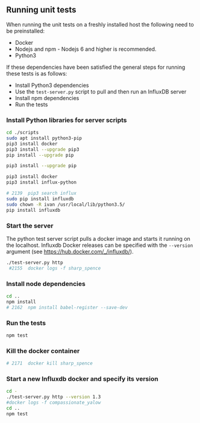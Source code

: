 ## Running unit tests 

When running the unit tests on a freshly installed host the following 
need to be preinstalled:

   * Docker
   * Nodejs and npm - Nodejs 6 and higher is recommended.
   * Python3
    
If these dependencies have been satisfied the general steps for running 
these tests is as follows:

   * Install Python3 dependencies
   * Use the `test-server.py` script to pull and then run an InfluxDB server
   * Install npm dependencies
   * Run the tests
       
### Install Python libraries for server scripts

```bash
cd ./scripts
sudo apt install python3-pip
pip3 install docker
pip3 install --upgrade pip3
pip install --upgrade pip

pip3 install --upgrade pip

pip3 install docker
pip3 install influx-python

# 2139  pip3 search influx
sudo pip install influxdb
sudo chown -R ivan /usr/local/lib/python3.5/
pip install influxdb
```
### Start the server

The python test server script pulls a docker image and starts it running 
on the localhost.  Influxdb Docker releases can be specified with the 
`--version` argument (see https://hub.docker.com/_/influxdb/).   

```bash
./test-server.py http
 #2155  docker logs -f sharp_spence
```
### Install node dependencies

```bash
cd ..
npm install 
# 2162  npm install babel-register --save-dev
```

### Run the tests

```bash
npm test
 ```
### Kill the docker container
```bash
# 2171  docker kill sharp_spence
 ```
 
 ### Start a new Influxdb docker and specify its version
 
 ```bash
cd -
./test-server.py http --version 1.3
#docker logs -f compassionate_yalow
cd ..
npm test
```
